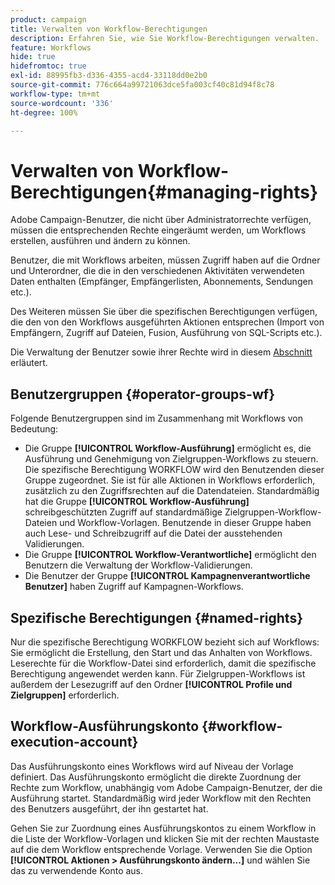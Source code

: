 ```yaml
---
product: campaign
title: Verwalten von Workflow-Berechtigungen
description: Erfahren Sie, wie Sie Workflow-Berechtigungen verwalten.
feature: Workflows
hide: true
hidefromtoc: true
exl-id: 88995fb3-d336-4355-acd4-33118dd0e2b0
source-git-commit: 776c664a99721063dce5fa003cf40c81d94f8c78
workflow-type: tm+mt
source-wordcount: '336'
ht-degree: 100%

---
```


# Verwalten von Workflow-Berechtigungen{#managing-rights}



Adobe Campaign-Benutzer, die nicht über Administratorrechte verfügen, müssen die entsprechenden Rechte eingeräumt werden, um Workflows erstellen, ausführen und ändern zu können.

Benutzer, die mit Workflows arbeiten, müssen Zugriff haben auf die Ordner und Unterordner, die die in den verschiedenen Aktivitäten verwendeten Daten enthalten (Empfänger, Empfängerlisten, Abonnements, Sendungen etc.).

Des Weiteren müssen Sie über die spezifischen Berechtigungen verfügen, die den von den Workflows ausgeführten Aktionen entsprechen (Import von Empfängern, Zugriff auf Dateien, Fusion, Ausführung von SQL-Scripts etc.).

Die Verwaltung der Benutzer sowie ihrer Rechte wird in diesem [Abschnitt](../../platform/using/access-management.md) erläutert.

## Benutzergruppen {#operator-groups-wf}

Folgende Benutzergruppen sind im Zusammenhang mit Workflows von Bedeutung:

* Die Gruppe **[!UICONTROL Workflow-Ausführung]** ermöglicht es, die Ausführung und Genehmigung von Zielgruppen-Workflows zu steuern. Die spezifische Berechtigung WORKFLOW wird den Benutzenden dieser Gruppe zugeordnet. Sie ist für alle Aktionen in Workflows erforderlich, zusätzlich zu den Zugriffsrechten auf die Datendateien. Standardmäßig hat die Gruppe **[!UICONTROL Workflow-Ausführung]** schreibgeschützten Zugriff auf standardmäßige Zielgruppen-Workflow-Dateien und Workflow-Vorlagen. Benutzende in dieser Gruppe haben auch Lese- und Schreibzugriff auf die Datei der ausstehenden Validierungen.
* Die Gruppe **[!UICONTROL Workflow-Verantwortliche]** ermöglicht den Benutzern die Verwaltung der Workflow-Validierungen.
* Die Benutzer der Gruppe **[!UICONTROL Kampagnenverantwortliche Benutzer]** haben Zugriff auf Kampagnen-Workflows.

## Spezifische Berechtigungen {#named-rights}

Nur die spezifische Berechtigung WORKFLOW bezieht sich auf Workflows: Sie ermöglicht die Erstellung, den Start und das Anhalten von Workflows. Leserechte für die Workflow-Datei sind erforderlich, damit die spezifische Berechtigung angewendet werden kann. Für Zielgruppen-Workflows ist außerdem der Lesezugriff auf den Ordner **[!UICONTROL Profile und Zielgruppen]** erforderlich.

## Workflow-Ausführungskonto {#workflow-execution-account}

Das Ausführungskonto eines Workflows wird auf Niveau der Vorlage definiert. Das Ausführungskonto ermöglicht die direkte Zuordnung der Rechte zum Workflow, unabhängig vom Adobe Campaign-Benutzer, der die Ausführung startet. Standardmäßig wird jeder Workflow mit den Rechten des Benutzers ausgeführt, der ihn gestartet hat.

Gehen Sie zur Zuordnung eines Ausführungskontos zu einem Workflow in die Liste der Workflow-Vorlagen und klicken Sie mit der rechten Maustaste auf die dem Workflow entsprechende Vorlage. Verwenden Sie die Option **[!UICONTROL Aktionen > Ausführungskonto ändern...]** und wählen Sie das zu verwendende Konto aus.
